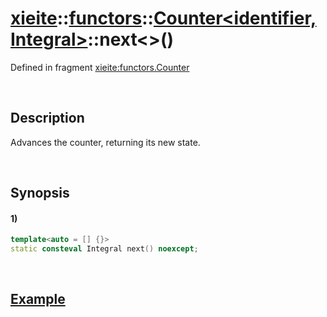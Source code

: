# [xieite](../../../../../xieite.md)\:\:[functors](../../../../../functors.md)\:\:[Counter<identifier, Integral>](../../../counter.md)\:\:next\<\>\(\)
Defined in fragment [xieite:functors.Counter](../../../../../../src/functors/counter.cpp)

&nbsp;

## Description
Advances the counter, returning its new state.

&nbsp;

## Synopsis
#### 1)
```cpp
template<auto = [] {}>
static consteval Integral next() noexcept;
```

&nbsp;

## [Example](../../../counter.md#Example)
